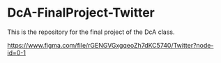 # DcA-FinalProject-Twitter
This is the repository for the final project of the DcA class.

https://www.figma.com/file/rGENGVGxgqeoZh7dKC5740/Twitter?node-id=0-1
